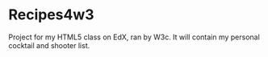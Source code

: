 # Recipes4w3
Project for my HTML5 class on EdX, ran by W3c.  It will contain my personal cocktail and shooter list.
